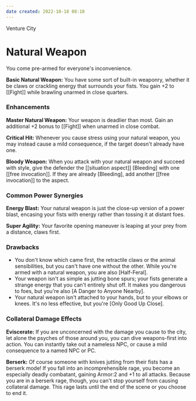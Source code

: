 ```yaml
---
date created: 2022-10-18 08:10
---
```


Venture City

# Natural Weapon

You come pre-armed for everyone's inconvenience.

**Basic Natural Weapon:** You have some sort of built-in weaponry, whether it be claws or crackling energy that surrounds your fists. You gain +2 to [[Fight]] while brawling unarmed in close quarters.

### Enhancements

**Master Natural Weapon:** Your weapon is deadlier than most. Gain an additional +2 bonus to [[Fight]] when unarmed in close combat.

**Critical Hit:** Whenever you cause stress using your natural weapon, you may instead cause a mild consequence, if the target doesn't already have one.

**Bloody Weapon:** When you attack with your natural weapon and succeed with style, give the defender the [[situation aspect]] [Bleeding] with one [[free invocation]]. If they are already [Bleeding], add another [[free invocation]] to the aspect.

### Common Power Synergies

**Energy Blast:** Your natural weapon is just the close-up version of a power blast, encasing your fists with energy rather than tossing it at distant foes.

**Super Agility:** Your favorite opening maneuver is leaping at your prey from a distance, claws first.

### Drawbacks

- You don't know which came first, the retractile claws or the animal sensibilities, but you can't have one without the other. While you're armed with a natural weapon, you are also [Half-Feral].
- Your weapon isn't as simple as jutting bone spurs; your fists generate a strange energy that you can't entirely shut off. It makes you dangerous to foes, but you're also [A Danger to Anyone Nearby].
- Your natural weapon isn't attached to your hands, but to your elbows or knees. It's no less effective, but you're [Only Good Up
  Close].

### Collateral Damage Effects

**Eviscerate:** If you are unconcerned with the damage you cause to the city, let alone the psyches of those around you, you can dive weapons-first into action. You can instantly take out a nameless NPC, or cause a mild consequence to a named NPC or PC.

**Berserk:** Of course someone with knives jutting from their fists has a berserk mode! If you fall into an incomprehensible rage, you become an especially deadly combatant, gaining Armor:2 and +1 to all attacks. Because you are in a berserk rage, though, you can't stop yourself from causing collateral damage. This rage lasts until the end of the scene or you choose to end it.

